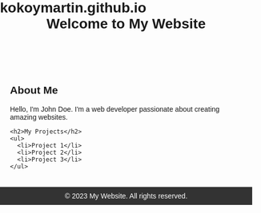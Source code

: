# kokoymartin.github.io
<!DOCTYPE html>
<html>
<head>
  <title>My Website</title>
  <style>
    body {
      font-family: Arial, sans-serif;
      margin: 0;
      padding: 0;
    }
    
    header {
      background-color: #333;
      color: #fff;
      padding: 20px;
      text-align: center;
    }
    
    h1 {
      margin: 0;
    }
    
    main {
      padding: 20px;
    }
    
    footer {
      background-color: #333;
      color: #fff;
      padding: 10px;
      text-align: center;
    }
  </style>
</head>
<body>
  <header>
    <h1>Welcome to My Website</h1>
  </header>
  
  <main>
    <h2>About Me</h2>
    <p>Hello, I'm John Doe. I'm a web developer passionate about creating amazing websites.</p>
    
    <h2>My Projects</h2>
    <ul>
      <li>Project 1</li>
      <li>Project 2</li>
      <li>Project 3</li>
    </ul>
  </main>
  
  <footer>
    &copy; 2023 My Website. All rights reserved.
  </footer>
</body>
</html>
